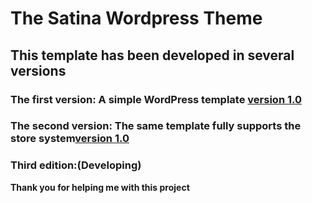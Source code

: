The Satina Wordpress Theme
==========================

This template has been developed in several versions
----------------------------------------------------

### The first version: A simple WordPress template [version 1.0](https://gitlab.com/satinbest/satina-wp/-/tags/v1.0)

### The second version: The same template fully supports the store system[version 1.0](https://gitlab.com/satinbest/satina-wp/-/tags/v2.0)

### Third edition:(Developing)

**Thank you for helping me with this project**